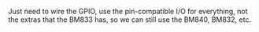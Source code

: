 Just need to wire the GPIO, use the pin-compatible I/O for everything, not the extras that the BM833 has, so we can still use the BM840, BM832, etc.